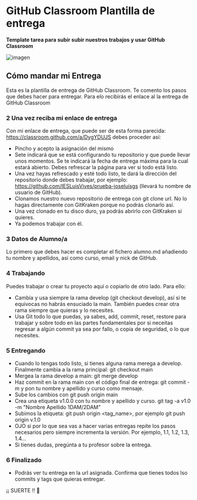 # GitHub Classroom Plantilla de entrega
**Template tarea para subir subir nuestros trabajos y usar GitHub Classroom**

![imagen](https://github.blog/wp-content/uploads/2019/08/github-classroom-1200-630.png)

## Cómo mandar mi Entrega
Esta es la plantilla de entrega de GitHub Classroom. Te comento los pasos que debes hacer para entregar.
Para elo recibirás el enlace al la entrega de GitHub Classroom

### 2 Una vez reciba mi enlace de entrega
Con mi enlace de entrega, que puede ser de esta forma parecida: https://classroom.github.com/a/DygYDUJS debes proceder así:
- Pincho y acepto la asignación del mismo
- Sete indicará que se está configurando tu repositorio y que puede llevar unos momentos. Se te indicará la fecha de entrega máxima para la cual estará abierto. Debes refrescar la página para ver si todo está listo.
- Una vez hayas refrescado y esté todo listo, te dará la dirección del repositorio donde debes trabajar, por ejemplo: https://github.com/IESLuisVives/prueba-joseluisgs (llevará tu nombre de usuario de GitHub). 
- Clonamos nuestro nuevo repositorio de entrega con git clone url. No lo hagas directamente con GitKraken porque no podrás clonarlo así.
- Una vez clonado en tu disco duro, ya podrás abrirlo con GitKraken si quieres.
- Ya podemos trabajar con él.

### 3 Datos de Alumno/a
Lo primero que debes hacer es completar el fichero alumno.md añadiendo tu nombre y apellidos, así como curso, email y nick de GitHub.

### 4 Trabajando
Puedes trabajar o crear tu proyecto aquí o copiarlo de otro lado. Para ello:
- Cambia y usa siempre la rama develop (git checkout develop), así si te equivocas no habrás ensuciado la main. También puedes crear otra rama siempre que quieras y lo necesites.
- Usa Git todo lo que puedas, ya sabes, add, commit, reset, restore para trabajar y sobre todo en las partes fundamentales por si neceitas regresar a algún commit ya sea por fallo, o copia de seguridad, o lo que necesites.

### 5 Entregando
- Cuando lo tengas todo listo, si tienes alguna rama merega a develop. Finalmente cambia a la rama principal: git checkout main
- Mergea la rama develop a main: git merge develop
- Haz commit en la rama main con el código final de entrega: git commit -m y pon tu nombre y apellido y curso como mensaje.
- Sube los cambios con git push origin main
- Crea una etiqueta v1.0.0 con tu nombre y apellido y curso. git tag -a v1.0 -m "Nombre Apellido 1DAM/2DAM"
- Subimos la etiqueta: git push origin <tag_name>, por ejemplo git push origin v.1.0
- OJO si por lo que sea vas a hacer varias entregas repite los pasos necesarios pero siempre incrementa la versión. Por ejemplo, 1.1, 1.2, 1.3, 1.4...
- Si tienes dudas, pregúnta a tu profesor sobre la entrega.

### 6 Finalizado
- Podrás ver tu entrega en la url asignada. Confirma que tienes todos lso commits y tags que quieras entregar.

¡¡ SUERTE !! 🦾




